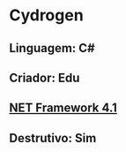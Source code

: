 # Cydrogen
## Linguagem: C#
## Criador: Edu
## [NET Framework 4.1](https://www.mediafire.com/file/tk7iq6odn3rpgj5/NET_Framework_4.0_x86_x64.exe/file)
## Destrutivo: Sim
